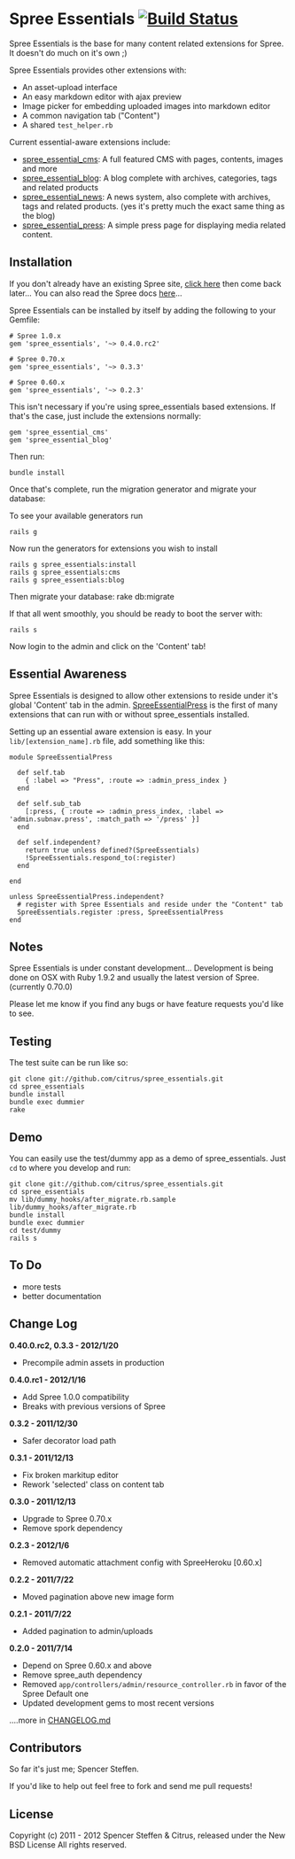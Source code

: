# Spree Essentials [![Build Status](https://secure.travis-ci.org/citrus/spree_essentials.png)](http://travis-ci.org/citrus/spree_essentials)


Spree Essentials is the base for many content related extensions for Spree. It doesn't do much on it's own ;)

Spree Essentials provides other extensions with:

* An asset-upload interface
* An easy markdown editor with ajax preview
* Image picker for embedding uploaded images into markdown editor
* A common navigation tab ("Content")
* A shared `test_helper.rb`

Current essential-aware extensions include:

* [spree_essential_cms](https://github.com/citrus/spree_essential_cms): A full featured CMS with pages, contents, images and more
* [spree_essential_blog](https://github.com/citrus/spree_essential_blog): A blog complete with archives, categories, tags and related products
* [spree_essential_news](https://github.com/citrus/spree_essential_news): A news system, also complete with archives, tags and related products. (yes it's pretty much the exact same thing as the blog)
* [spree_essential_press](https://github.com/citrus/spree_essential_press): A simple press page for displaying media related content.



Installation
------------

If you don't already have an existing Spree site, [click here](https://gist.github.com/946719) then come back later... You can also read the Spree docs [here](http://spreecommerce.com/documentation/getting_started.html)...

Spree Essentials can be installed by itself by adding the following to your Gemfile:
      
    # Spree 1.0.x
    gem 'spree_essentials', '~> 0.4.0.rc2'

    # Spree 0.70.x
    gem 'spree_essentials', '~> 0.3.3'

    # Spree 0.60.x
    gem 'spree_essentials', '~> 0.2.3'
  
This isn't necessary if you're using spree_essentials based extensions. If that's the case, just include the extensions normally:
  
    gem 'spree_essential_cms'
    gem 'spree_essential_blog'

    
Then run:
    
    bundle install


Once that's complete, run the migration generator and migrate your database:

To see your available generators run
 
    rails g
 
    
Now run the generators for extensions you wish to install    
 
    rails g spree_essentials:install
    rails g spree_essentials:cms
    rails g spree_essentials:blog
 
    
Then migrate your database:
    rake db:migrate


If that all went smoothly, you should be ready to boot the server with:

    rails s


Now login to the admin and click on the 'Content' tab!



Essential Awareness
-------------------

Spree Essentials is designed to allow other extensions to reside under it's global 'Content' tab in the admin. [SpreeEssentialPress](https://github.com/citrus/spree_essential_press) is the first of many extensions that can run with or without spree_essentials installed.

Setting up an essential aware extension is easy. In your `lib/[extension_name].rb` file, add something like this:


    module SpreeEssentialPress
      
      def self.tab
        { :label => "Press", :route => :admin_press_index }
      end
      
      def self.sub_tab
        [:press, { :route => :admin_press_index, :label => 'admin.subnav.press', :match_path => '/press' }]
      end
      
      def self.independent?
        return true unless defined?(SpreeEssentials)
        !SpreeEssentials.respond_to(:register)
      end
    
    end
    
    unless SpreeEssentialPress.independent?
      # register with Spree Essentials and reside under the "Content" tab
      SpreeEssentials.register :press, SpreeEssentialPress 
    end




Notes
-----

Spree Essentials is under constant development... Development is being done on OSX with Ruby 1.9.2 and usually the latest version of Spree. (currently 0.70.0)

Please let me know if you find any bugs or have feature requests you'd like to see. 


Testing
-------

The test suite can be run like so:

    git clone git://github.com/citrus/spree_essentials.git
    cd spree_essentials
    bundle install
    bundle exec dummier
    rake
    
    
Demo
----

You can easily use the test/dummy app as a demo of spree_essentials. Just `cd` to where you develop and run:
    
    git clone git://github.com/citrus/spree_essentials.git
    cd spree_essentials
    mv lib/dummy_hooks/after_migrate.rb.sample lib/dummy_hooks/after_migrate.rb
    bundle install
    bundle exec dummier
    cd test/dummy
    rails s
    
    
    

To Do
-----

* more tests
* better documentation



Change Log
----------

**0.40.0.rc2, 0.3.3 - 2012/1/20**

* Precompile admin assets in production


**0.4.0.rc1 - 2012/1/16**

* Add Spree 1.0.0 compatibility
* Breaks with previous versions of Spree


**0.3.2 - 2011/12/30**

* Safer decorator load path


**0.3.1 - 2011/12/13**

* Fix broken markitup editor
* Rework 'selected' class on content tab 


**0.3.0 - 2011/12/13**

* Upgrade to Spree 0.70.x
* Remove spork dependency


**0.2.3 - 2012/1/6**

* Removed automatic attachment config with SpreeHeroku [0.60.x]


**0.2.2 - 2011/7/22**

* Moved pagination above new image form


**0.2.1 - 2011/7/22**

* Added pagination to admin/uploads


**0.2.0 - 2011/7/14**

* Depend on Spree 0.60.x and above
* Remove spree_auth dependency
* Removed `app/controllers/admin/resource_controller.rb` in favor of the Spree Default one
* Updated development gems to most recent versions

....more in [CHANGELOG.md](https://github.com/citrus/spree_essentials/blob/master/CHANGELOG.md)


Contributors
------------

So far it's just me; Spencer Steffen. 

If you'd like to help out feel free to fork and send me pull requests!



License
-------

Copyright (c) 2011 - 2012 Spencer Steffen & Citrus, released under the New BSD License All rights reserved.
